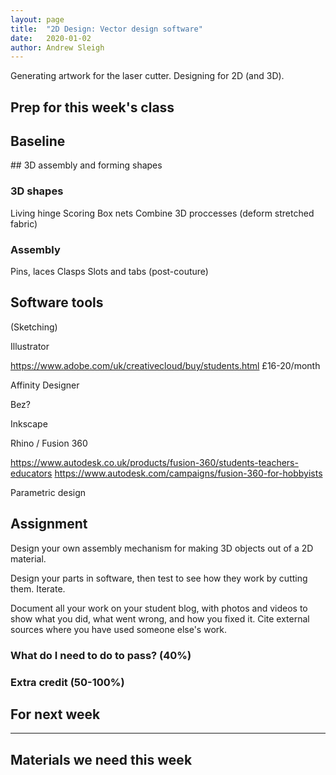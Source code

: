 ```yaml
---
layout: page
title:  "2D Design: Vector design software"
date:   2020-01-02
author: Andrew Sleigh
---
```


Generating artwork for the laser cutter. Designing for 2D (and 3D).

<!--more-->

## Prep for this week's class

## Baseline 






## 3D assembly and forming shapes


### 3D shapes
Living hinge
Scoring
Box nets
Combine 3D proccesses (deform stretched fabric)

### Assembly
Pins, laces
Clasps
Slots and tabs (post-couture)





## Software tools

(Sketching)

Illustrator

https://www.adobe.com/uk/creativecloud/buy/students.html
£16-20/month

Affinity Designer

Bez?


Inkscape




Rhino / Fusion 360

https://www.autodesk.co.uk/products/fusion-360/students-teachers-educators
https://www.autodesk.com/campaigns/fusion-360-for-hobbyists

Parametric design







## Assignment

Design your own assembly mechanism for making 3D objects out of a 2D material.

Design your parts in software, then test to see how they work by cutting them.
Iterate.


Document all your work on your student blog, with photos and videos to show what you did, what went wrong, and how you fixed it. Cite external sources where you have used someone else's work.


### What do I need to do to pass? (40%)


### Extra credit (50-100%)

## For next week

---

## Materials we need this week



